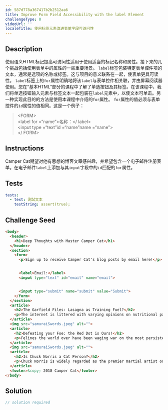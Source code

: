 ```yaml
---
id: 587d778a367417b2b2512aa6
title: Improve Form Field Accessibility with the label Element
challengeType: 0
videoUrl: ''
localeTitle: 使用标签元素改进表单字段可访问性
---
```


## Description
<section id="description">使用语义HTML标记提高可访问性适用于使用适当的标记名称和属性。接下来的几个挑战包括使用表单中的属性的一些重要场景。 <code>label</code>标签包装特定表单控件项的文本，通常是选项的名称或标签。这与项目的意义联系在一起，使表单更具可读性。 <code>label</code>标签上的<code>for</code>属性明确地将该<code>label</code>与表单控件相关联，并由屏幕阅读器使用。您在“基本HTML”部分的课程中了解了单选按钮及其标签。在该课程中，我们将单选按钮输入元素与标签文本一起包装在<code>label</code>元素中，以使文本可单击。另一种实现此目的的方法是使用本课程中介绍的<code>for</code>属性。 <code>for</code>属性的值必须与表单控件的<code>id</code>属性的值相同。这是一个例子： <blockquote> &lt;FORM&gt; <br> &lt;label for =“name”&gt;名称：&lt;/ label&gt; <br> &lt;input type =“text”id =“name”name =“name”&gt; <br> &lt;/ FORM&gt; <br></blockquote></section>

## Instructions
<section id="instructions"> Camper Cat期望对他有思想的博客文章感兴趣，并希望包含一个电子邮件注册表单。在电子邮件<code>label</code>上添加与其<code>input</code>字段中的<code>id</code>匹配的<code>for</code>属性。 </section>

## Tests
<section id='tests'>

```yml
tests:
  - text: 測試文本
    testString: assert(true);

```

</section>

## Challenge Seed
<section id='challengeSeed'>

<div id='html-seed'>

```html
<body>
  <header>
    <h1>Deep Thoughts with Master Camper Cat</h1>
  </header>
  <section>
    <form>
      <p>Sign up to receive Camper Cat's blog posts by email here!</p>


      <label>Email:</label>
      <input type="text" id="email" name="email">


      <input type="submit" name="submit" value="Submit">
    </form>
  </section>
  <article>
    <h2>The Garfield Files: Lasagna as Training Fuel?</h2>
    <p>The internet is littered with varying opinions on nutritional paradigms, from catnip paleo to hairball cleanses. But let's turn our attention to an often overlooked fitness fuel, and examine the protein-carb-NOM trifecta that is lasagna...</p>
  </article>
  <img src="samuraiSwords.jpeg" alt="">
  <article>
    <h2>Defeating your Foe: the Red Dot is Ours!</h2>
    <p>Felines the world over have been waging war on the most persistent of foes. This red nemesis combines both cunning stealth and lightening speed. But chin up, fellow fighters, our time for victory may soon be near...</p>
  </article>
  <img src="samuraiSwords.jpeg" alt="">
  <article>
    <h2>Is Chuck Norris a Cat Person?</h2>
    <p>Chuck Norris is widely regarded as the premier martial artist on the planet, and it's a complete coincidence anyone who disagrees with this fact mysteriously disappears soon after. But the real question is, is he a cat person?...</p>
  </article>
  <footer>&copy; 2018 Camper Cat</footer>
</body>

```

</div>



</section>

## Solution
<section id='solution'>

```js
// solution required
```
</section>
